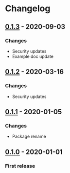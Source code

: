 # Changelog

## [0.1.3] - 2020-09-03
### Changes
- Security updates
- Example doc update

## [0.1.2] - 2020-03-16
### Changes
- Security updates

## [0.1.1] - 2020-01-05
### Changes
- Package rename

## [0.1.0] - 2020-01-01
### First release

[0.1.3]: https://github.com/erkkah/letarette.js/compare/v0.1.2...v0.1.3
[0.1.2]: https://github.com/erkkah/letarette.js/compare/v0.1.1...v0.1.2
[0.1.1]: https://github.com/erkkah/letarette.js/compare/v0.1.0...v0.1.1
[0.1.0]: https://github.com/erkkah/letarette.js/releases/tag/v0.1.0
